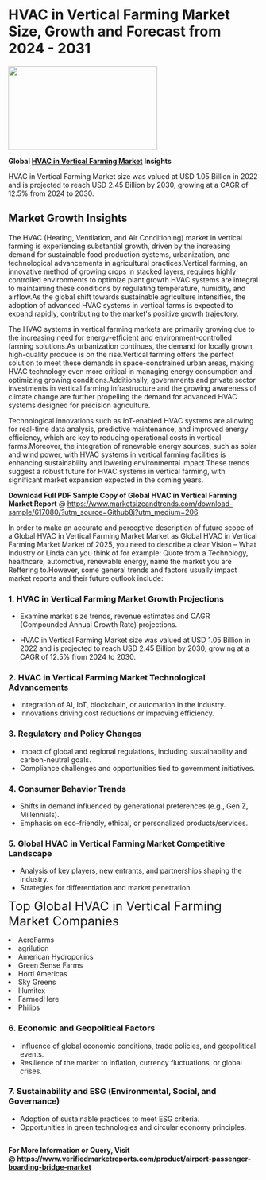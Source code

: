 <H1>HVAC in Vertical Farming Market Size, Growth and Forecast from 2024 - 2031</H1><img class="aligncenter size-medium wp-image-584254" src="https://thirdeyenews.in/wp-content/uploads/2024/09/Global-Market-Research-300x168.jpeg" alt="" width="300" height="168" /><p><strong>Global&nbsp;<a href="https://www.marketsizeandtrends.com/download-sample/617080/?utm_source=Github8j?utm_medium=206">HVAC in Vertical Farming Market</a> Insights</strong></p><p>HVAC in Vertical Farming Market size was valued at USD 1.05 Billion in 2022 and is projected to reach USD 2.45 Billion by 2030, growing at a CAGR of 12.5% from 2024 to 2030.</p><p><h2>Market Growth Insights</h2> <p>The HVAC (Heating, Ventilation, and Air Conditioning) market in vertical farming is experiencing substantial growth, driven by the increasing demand for sustainable food production systems, urbanization, and technological advancements in agricultural practices.Vertical farming, an innovative method of growing crops in stacked layers, requires highly controlled environments to optimize plant growth.HVAC systems are integral to maintaining these conditions by regulating temperature, humidity, and airflow.As the global shift towards sustainable agriculture intensifies, the adoption of advanced HVAC systems in vertical farms is expected to expand rapidly, contributing to the market's positive growth trajectory.</p> <p>The HVAC systems in vertical farming markets are primarily growing due to the increasing need for energy-efficient and environment-controlled farming solutions.As urbanization continues, the demand for locally grown, high-quality produce is on the rise.Vertical farming offers the perfect solution to meet these demands in space-constrained urban areas, making HVAC technology even more critical in managing energy consumption and optimizing growing conditions.Additionally, governments and private sector investments in vertical farming infrastructure and the growing awareness of climate change are further propelling the demand for advanced HVAC systems designed for precision agriculture.</p> <p>Technological innovations such as IoT-enabled HVAC systems are allowing for real-time data analysis, predictive maintenance, and improved energy efficiency, which are key to reducing operational costs in vertical farms.Moreover, the integration of renewable energy sources, such as solar and wind power, with HVAC systems in vertical farming facilities is enhancing sustainability and lowering environmental impact.These trends suggest a robust future for HVAC systems in vertical farming, with significant market expansion expected in the coming years.</p> <p><span class=""><strong>Download Full PDF Sample Copy of Global HVAC in Vertical Farming Market Report</strong> @ <a href="https://www.marketsizeandtrends.com/download-sample/617080/?utm_source=Github8j?utm_medium=206" target="_blank">https://www.marketsizeandtrends.com/download-sample/617080/?utm_source=Github8j?utm_medium=206</a></span></p><p>In order to make an accurate and perceptive description of future scope of a Global&nbsp;HVAC in Vertical Farming Market Market as Global&nbsp;HVAC in Vertical Farming Market Market of 2025, you need to describe a clear Vision &ndash; What Industry or Linda can you think of for example: Quote from a Technology, healthcare, automotive, renewable energy, name the market you are Reffering to.However, some general trends and factors usually impact market reports and their future outlook include:</p><h3>1.&nbsp;<strong>HVAC in Vertical Farming Market Growth Projections</strong></h3><ul><li>Examine market size trends, revenue estimates and CAGR (Compounded Annual Growth Rate) projections.</li><li><p>HVAC in Vertical Farming Market size was valued at USD 1.05 Billion in 2022 and is projected to reach USD 2.45 Billion by 2030, growing at a CAGR of 12.5% from 2024 to 2030.</p></li></ul><h3>2.&nbsp;<strong>HVAC in Vertical Farming Market Technological Advancements</strong></h3><ul><li>Integration of AI, IoT, blockchain, or automation in the industry.</li><li>Innovations driving cost reductions or improving efficiency.</li></ul><h3>3.&nbsp;<strong>Regulatory and Policy Changes</strong></h3><ul><li>Impact of global and regional regulations, including sustainability and carbon-neutral goals.</li><li>Compliance challenges and opportunities tied to government initiatives.</li></ul><h3>4.&nbsp;<strong>Consumer Behavior Trends</strong></h3><ul><li>Shifts in demand influenced by generational preferences (e.g., Gen Z, Millennials).</li><li>Emphasis on eco-friendly, ethical, or personalized products/services.</li></ul><h3>5.&nbsp;<strong>Global HVAC in Vertical Farming Market Competitive Landscape</strong></h3><ul><li>Analysis of key players, new entrants, and partnerships shaping the industry.</li><li>Strategies for differentiation and market penetration.</li></ul><p data-pm-slice="1 1 []"><span style="color: inherit; font-family: inherit; font-size: 25px;">Top Global HVAC in Vertical Farming Market Companies</span></p><div class="" data-test-id=""><p><li>AeroFarms</li><li> agrilution</li><li> American Hydroponics</li><li> Green Sense Farms</li><li> Horti Americas</li><li> Sky Greens</li><li> Illumitex</li><li> FarmedHere</li><li> Philips</li></p></div><h3>6.&nbsp;<strong>Economic and Geopolitical Factors</strong></h3><ul><li>Influence of global economic conditions, trade policies, and geopolitical events.</li><li>Resilience of the market to inflation, currency fluctuations, or global crises.</li></ul><h3>7.&nbsp;<strong>Sustainability and ESG (Environmental, Social, and Governance)</strong></h3><ul><li>Adoption of sustainable practices to meet ESG criteria.</li><li>Opportunities in green technologies and circular economy principles.</li></ul><h2><strong style="font-size: 14px;">For More Information or Query, Visit @&nbsp;</strong><a style="background-color: #ffffff; font-size: 14px;" href="https://www.marketsizeandtrends.com/report/hvac-in-vertical-farming-market/" target="_blank">https://www.verifiedmarketreports.com/product/airport-passenger-boarding-bridge-market</a></h2>